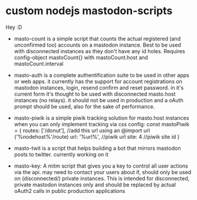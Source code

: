 # custom nodejs mastodon-scripts

Hey :D

- masto-count is a simple script that counts the actual registered (and unconfirmed too) accounts on a mastodon instance.
Best to be used with disconnected instances as they don't have any id holes.
Requires config-object mastoCount{} with mastoCount.host and mastoCount.interval

- masto-auth is a complete authentification suite to be used in other apps or web apps.
it currently has the support for account registrations on mastodon instances, login, resend confirm and reset password.
in it's current form it's thought to be used with disconnected masto.host instances (no relays).
it should not be used in production and a oAuth prompt should be used, also for the sake of performance.

- masto-piwik is a simple piwik tracking solution for masto.host instances when you can only implement tracking via css
config: const mastoPiwik = {
  routes: ['/donut'], //add this url using an @import url ('%nodehost%'/route)
  url: '%url%', //piwik url
  site: 4 //piwik site id
}

- masto-twit is a script that helps building a bot that mirrors mastodon posts to twitter. currently working on it

- masto-key: A mitm script that gives you a key to control all user actions via the api. may need to contact your users about if, should only be used on (disconnected/) private instances. This is intended for disconnected, private mastodon instances only and should be replaced by actual oAuth2 calls in public production applications
